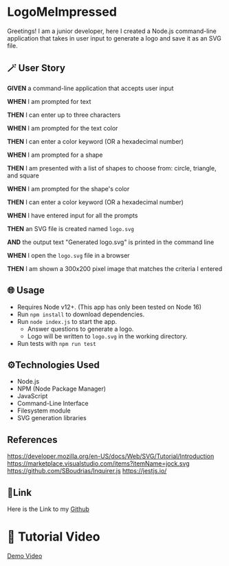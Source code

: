 # LogoMeImpressed
 Greetings! I am a junior developer, here I created a Node.js command-line application that takes in user input to generate a logo and save it as an SVG file. 

## 🪄 User Story

**GIVEN** a command-line application that accepts user input

**WHEN** I am prompted for text

**THEN** I can enter up to three characters

**WHEN** I am prompted for the text color

**THEN** I can enter a color keyword (OR a hexadecimal number)

**WHEN** I am prompted for a shape

**THEN** I am presented with a list of shapes to choose from: circle, triangle, and square

**WHEN** I am prompted for the shape's color

**THEN** I can enter a color keyword (OR a hexadecimal number)

**WHEN** I have entered input for all the prompts

**THEN** an SVG file is created named `logo.svg`

**AND** the output text "Generated logo.svg" is printed in the command line

**WHEN** I open the `logo.svg` file in a browser

**THEN** I am shown a 300x200 pixel image that matches the criteria I entered

## 🌐 Usage

- Requires Node v12+. (This app has only been tested on Node 16)
- Run `npm install` to download dependencies.
- Run `node index.js` to start the app.
  - Answer questions to generate a logo.
  - Logo will be written to `logo.svg` in the working directory.
- Run tests with `npm run test`

## ⚙️Technologies Used
- Node.js
- NPM (Node Package Manager)
- JavaScript
- Command-Line Interface
- Filesystem module
- SVG generation libraries



## References

<https://developer.mozilla.org/en-US/docs/Web/SVG/Tutorial/Introduction>
<https://marketplace.visualstudio.com/items?itemName=jock.svg>
<https://github.com/SBoudrias/Inquirer.js>
<https://jestjs.io/>


## 🔗Link

Here is the Link to my [Github](https://github.com/Ben-vegabond/LogoMeImpressed) 

# 🔖 Tutorial Video 
[Demo Video](/assets/demovideo.mov)
